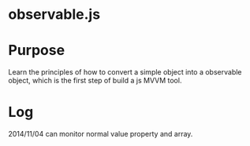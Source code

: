 observable.js
=============

Purpose
=====
Learn the principles of how to convert a simple object into a observable object, 
which is the first step of build a js MVVM tool.

Log
=====
2014/11/04 can monitor normal value property and array.
